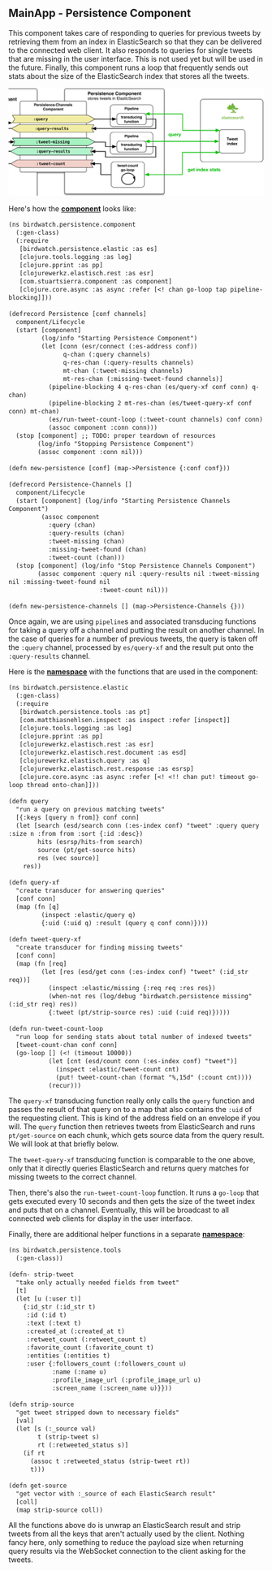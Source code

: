 ## MainApp - Persistence Component

This component takes care of responding to queries for previous tweets by retrieving them from an index in ElasticSearch so that they can be delivered to the connected web client. It also responds to queries for single tweets that are missing in the user interface. This is not used yet but will be used in the future. Finally, this component runs a loop that frequently sends out stats about the size of the ElasticSearch index that stores all the tweets.

![MainApp - Persistence Component](images/mainapp_persistence.png)

Here's how the **[component](https://github.com/matthiasn/BirdWatch/blob/d104db4a7ac7a745593e34398751f81a50d167d0/Clojure-Websockets/MainApp/src/clj/birdwatch/persistence/component.clj)** looks like:

~~~
(ns birdwatch.persistence.component
  (:gen-class)
  (:require
   [birdwatch.persistence.elastic :as es]
   [clojure.tools.logging :as log]
   [clojure.pprint :as pp]
   [clojurewerkz.elastisch.rest :as esr]
   [com.stuartsierra.component :as component]
   [clojure.core.async :as async :refer [<! chan go-loop tap pipeline-blocking]]))

(defrecord Persistence [conf channels]
  component/Lifecycle
  (start [component]
         (log/info "Starting Persistence Component")
         (let [conn (esr/connect (:es-address conf))
               q-chan (:query channels)
               q-res-chan (:query-results channels)
               mt-chan (:tweet-missing channels)
               mt-res-chan (:missing-tweet-found channels)]
           (pipeline-blocking 4 q-res-chan (es/query-xf conf conn) q-chan)
           (pipeline-blocking 2 mt-res-chan (es/tweet-query-xf conf conn) mt-chan)
           (es/run-tweet-count-loop (:tweet-count channels) conf conn)
           (assoc component :conn conn)))
  (stop [component] ;; TODO: proper teardown of resources
        (log/info "Stopping Persistence Component")
        (assoc component :conn nil)))

(defn new-persistence [conf] (map->Persistence {:conf conf}))

(defrecord Persistence-Channels []
  component/Lifecycle
  (start [component] (log/info "Starting Persistence Channels Component")
         (assoc component
           :query (chan)
           :query-results (chan)
           :tweet-missing (chan)
           :missing-tweet-found (chan)
           :tweet-count (chan)))
  (stop [component] (log/info "Stop Persistence Channels Component")
        (assoc component :query nil :query-results nil :tweet-missing nil :missing-tweet-found nil
                         :tweet-count nil)))

(defn new-persistence-channels [] (map->Persistence-Channels {}))
~~~

Once again, we are using ````pipeline````s and associated transducing functions for taking a query off a channel and putting the result on another channel. In the case of queries for a number of previous tweets, the query is taken off the ````:query```` channel, processed by ````es/query-xf```` and the result put onto the ````:query-results```` channel.

Here is the **[namespace](https://github.com/matthiasn/BirdWatch/blob/3c793a8ded198ba9aa2360f1efb538dd548383b2/Clojure-Websockets/MainApp/src/clj/birdwatch/persistence/elastic.clj)** with the functions that are used in the component:

~~~
(ns birdwatch.persistence.elastic
  (:gen-class)
  (:require
   [birdwatch.persistence.tools :as pt]
   [com.matthiasnehlsen.inspect :as inspect :refer [inspect]]
   [clojure.tools.logging :as log]
   [clojure.pprint :as pp]
   [clojurewerkz.elastisch.rest :as esr]
   [clojurewerkz.elastisch.rest.document :as esd]
   [clojurewerkz.elastisch.query :as q]
   [clojurewerkz.elastisch.rest.response :as esrsp]
   [clojure.core.async :as async :refer [<! <!! chan put! timeout go-loop thread onto-chan]]))

(defn query
  "run a query on previous matching tweets"
  [{:keys [query n from]} conf conn]
  (let [search (esd/search conn (:es-index conf) "tweet" :query query :size n :from from :sort {:id :desc})
        hits (esrsp/hits-from search)
        source (pt/get-source hits)
        res (vec source)]
    res))

(defn query-xf
  "create transducer for answering queries"
  [conf conn]
  (map (fn [q]
         (inspect :elastic/query q)
         {:uid (:uid q) :result (query q conf conn)})))

(defn tweet-query-xf
  "create transducer for finding missing tweets"
  [conf conn]
  (map (fn [req]
         (let [res (esd/get conn (:es-index conf) "tweet" (:id_str req))]
           (inspect :elastic/missing {:req req :res res})
           (when-not res (log/debug "birdwatch.persistence missing" (:id_str req) res))
           {:tweet (pt/strip-source res) :uid (:uid req)}))))

(defn run-tweet-count-loop
  "run loop for sending stats about total number of indexed tweets"
  [tweet-count-chan conf conn]
  (go-loop [] (<! (timeout 10000))
           (let [cnt (esd/count conn (:es-index conf) "tweet")]
             (inspect :elastic/tweet-count cnt)
             (put! tweet-count-chan (format "%,15d" (:count cnt))))
           (recur)))
~~~

The ````query-xf```` transducing function really only calls the ````query```` function and passes the result of that query on to a map that also contains the ````:uid```` of the requesting client. This is kind of the address field on an envelope if you will. The ````query```` function then retrieves tweets from ElasticSearch and runs ````pt/get-source```` on each chunk, which gets source data from the query result. We will look at that briefly below.

The ````tweet-query-xf```` transducing function is comparable to the one above, only that it directly queries ElasticSearch and returns query matches for missing tweets to the correct channel.

Then, there's also the ````run-tweet-count-loop```` function. It runs a ````go-loop```` that gets executed every 10 seconds and then gets the size of the tweet index and puts that on a channel. Eventually, this will be broadcast to all connected web clients for display in the user interface.


Finally, there are additional helper functions in a separate **[namespace](https://github.com/matthiasn/BirdWatch/blob/d104db4a7ac7a745593e34398751f81a50d167d0/Clojure-Websockets/MainApp/src/clj/birdwatch/persistence/tools.clj)**:

~~~
(ns birdwatch.persistence.tools
  (:gen-class))

(defn- strip-tweet
  "take only actually needed fields from tweet"
  [t]
  (let [u (:user t)]
    {:id_str (:id_str t)
     :id (:id t)
     :text (:text t)
     :created_at (:created_at t)
     :retweet_count (:retweet_count t)
     :favorite_count (:favorite_count t)
     :entities (:entities t)
     :user {:followers_count (:followers_count u)
            :name (:name u)
            :profile_image_url (:profile_image_url u)
            :screen_name (:screen_name u)}}))

(defn strip-source
  "get tweet stripped down to necessary fields"
  [val]
  (let [s (:_source val)
        t (strip-tweet s)
        rt (:retweeted_status s)]
    (if rt
      (assoc t :retweeted_status (strip-tweet rt))
      t)))

(defn get-source
  "get vector with :_source of each ElasticSearch result"
  [coll]
  (map strip-source coll))
~~~

All the functions above do is unwrap an ElasticSearch result and strip tweets from all the keys that aren't actually used by the client. Nothing fancy here, only something to reduce the payload size when returning query results via the WebSocket connection to the client asking for the tweets.
